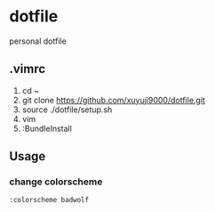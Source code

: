 # dotfile
personal dotfile

## .vimrc

1. cd ~
2. git clone https://github.com/xuyuji9000/dotfile.git
3. source ./dotfile/setup.sh
4. vim
5. :BundleInstall

## Usage

### change colorscheme

```
:colorscheme badwolf
```
